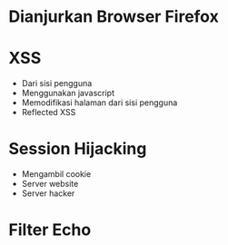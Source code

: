 # Dianjurkan Browser Firefox

# XSS

- Dari sisi pengguna
- Menggunakan javascript
- Memodifikasi halaman dari sisi pengguna
- Reflected XSS

# Session Hijacking

- Mengambil cookie
- Server website
- Server hacker

# Filter Echo
